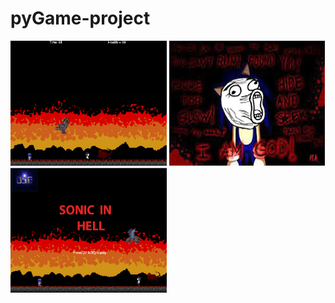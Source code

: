 # pyGame-project
<img src = "https://github.com/eseng4313/pyGame-project/blob/master/sonic%20picture/game.PNG" width = "250" height = "200">
<img src = "https://github.com/eseng4313/pyGame-project/blob/master/sonic%20picture/ending.fw.png" width = "250" height = "200">
<img src = "https://github.com/eseng4313/pyGame-project/blob/master/sonic%20picture/titlle%20screen.PNG" width = "250" height = "200">

